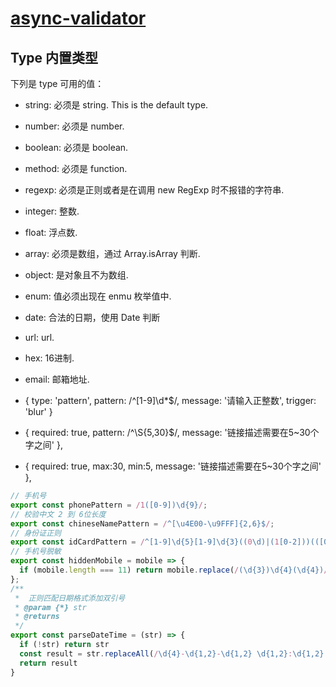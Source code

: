 # [async-validator](https://github.com/freeformsystems/async-validate)
## Type 内置类型
下列是 type 可用的值：

- string: 必须是 string. This is the default type.
- number: 必须是 number.
- boolean: 必须是 boolean.
- method: 必须是 function.
- regexp: 必须是正则或者是在调用 new RegExp 时不报错的字符串.
- integer: 整数.
- float: 浮点数.
- array: 必须是数组，通过 Array.isArray 判断.
- object: 是对象且不为数组.
- enum: 值必须出现在 enmu 枚举值中.
- date: 合法的日期，使用 Date 判断
- url: url.
- hex: 16进制.
- email: 邮箱地址.

- { type: 'pattern', pattern: /^[1-9]\d*$/, message: '请输入正整数', trigger: 'blur' }

-  { required: true, pattern: /^\S{5,30}$/, message: '链接描述需要在5~30个字之间' },

-  { required: true, max:30, min:5, message: '链接描述需要在5~30个字之间' },

```js
// 手机号
export const phonePattern = /1([0-9])\d{9}/;
// 校验中文 2 到 6位长度
export const chineseNamePattern = /^[\u4E00-\u9FFF]{2,6}$/;
// 身份证正则
export const idCardPattern = /^[1-9]\d{5}[1-9]\d{3}((0\d)|(1[0-2]))(([0|1|2]\d)|3[0-1])\d{3}([0-9]|X)$/;
// 手机号脱敏
export const hiddenMobile = mobile => {
  if (mobile.length === 11) return mobile.replace(/(\d{3})\d{4}(\d{4})/, '$1****$2');
};
/**
 *  正则匹配日期格式添加双引号
 * @param {*} str
 * @returns
 */
export const parseDateTime = (str) => {
  if (!str) return str
  const result = str.replaceAll(/\d{4}-\d{1,2}-\d{1,2} \d{1,2}:\d{1,2}:\d{1,2}/g, function(match) { return `"${match}"` })
  return result
}
```



